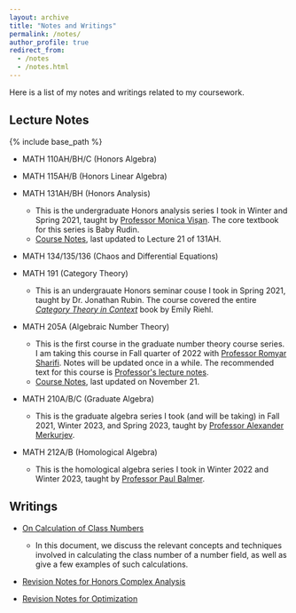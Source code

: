 ```yaml
---
layout: archive
title: "Notes and Writings"
permalink: /notes/
author_profile: true
redirect_from:
  - /notes
  - /notes.html
---
```


Here is a list of my notes and writings related to my coursework. 

Lecture Notes
------

{% include base_path %}

* MATH 110AH/BH/C (Honors Algebra)

* MATH 115AH/B (Honors Linear Algebra)

* MATH 131AH/BH (Honors Analysis)
  * This is the undergraduate Honors analysis series I took in Winter and Spring 2021, taught by [Professor Monica Vișan](https://www.math.ucla.edu/~visan/). The core textbook for this series is Baby Rudin. 
  * <a href = "../files/131H_Notes.pdf">Course Notes</a>, last updated to Lecture 21 of 131AH.


* MATH 134/135/136 (Chaos and Differential Equations)

* MATH 191 (Category Theory)
  * This is an undergrauate Honors seminar couse I took in Spring 2021, taught by Dr. Jonathan Rubin. The course covered the entire [_Category Theory in Context_](https://math.jhu.edu/~eriehl/context.pdf) book by Emily Riehl.


* MATH 205A (Algebraic Number Theory)
  * This is the first course in the graduate number theory course series. I am taking this course in Fall quarter of 2022 with [Professor Romyar Sharifi](https://www.math.ucla.edu/~sharifi/). Notes will be updated once in a while. The recommended text for this course is [Professor's lecture notes](https://www.math.ucla.edu/~sharifi/algnum.pdf). 
  * <a href = "../files/205A_Notes.pdf">Course Notes</a>, last updated on November 21.

* MATH 210A/B/C (Graduate Algebra)
  * This is the graduate algebra series I took (and will be taking) in Fall 2021, Winter 2023, and Spring 2023, taught by [Professor Alexander Merkurjev](https://www.math.ucla.edu/~merkurev/). 

* MATH 212A/B (Homological Algebra)
  * This is the homological algebra series I took in Winter 2022 and Winter 2023, taught by [Professor Paul Balmer](https://www.math.ucla.edu/~balmer/).

Writings
------

* <a href = "../files/On_Calculation_of_Class_Numbers.pdf">On Calculation of Class Numbers</a>
  * In this document, we discuss the relevant concepts and techniques involved in calculating the class number of a number field, as well as give a few examples of such calculations. 

* <a href = "../files/132H_Revision.pdf">Revision Notes for Honors Complex Analysis</a>

* <a href = "../files/164_Revision.pdf">Revision Notes for Optimization</a>
